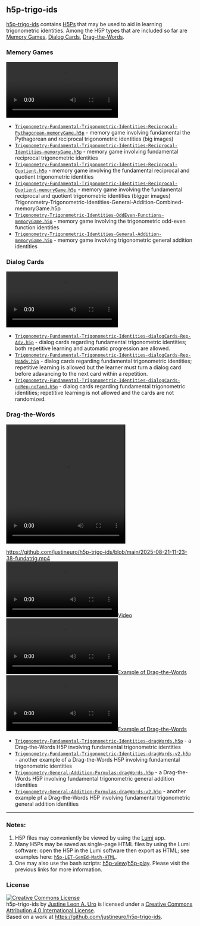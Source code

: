 ## h5p-trigo-ids
[h5p-trigo-ids](https://github.com/justineuro/h5p-trigo-ids) contains [H5Ps](https://h5p.org) that may be used to aid in learning trigonometric identities. Among the H5P types that are included so far are [Memory Games](), [Dialog Cards](), [Drag-the-Words]().


### Memory Games
![Example of Memory Game](./2025-08-21-11-38-22-recip-pyth.mkv)  

* [`Trigonometry-Fundamental-Trigonometric-Identities-Reciprocal-Pythagorean-memoryGame.h5p`](./Trigonometry-Fundamental-Trigonometric-Identities-Reciprocal-Pythagorean-memoryGame.h5p) - memory game involving fundamental the Pythagorean and reciprocal trigonometric identities (big images)
* [`Trigonometry-Fundamental-Trigonometric-Identities-Reciprocal-Identities-memoryGame.h5p`](./Trigonometry-Fundamental-Trigonometric-Identities-Reciprocal-Identities-memoryGame.h5p) - memory game involving fundamental reciprocal trigonometric identities
* [`Trigonometry-Fundamental-Trigonometric-Identities-Reciprocal-Quotient.h5p`](./Trigonometry-Fundamental-Trigonometric-Identities-Reciprocal-Quotient.h5p) - memory game involving the fundamental reciprocal and quotient trigonometric identities
* [`Trigonometry-Fundamental-Trigonometric-Identities-Reciprocal-Quotient-memoryGame.h5p`](./Trigonometry-Fundamental-Trigonometric-Identities-Reciprocal-Quotient-memoryGame.h5p) - memory game involving the fundamental reciprocal and quotient trigonometric identities (bigger images)
Trigonometry-Trigonometric-Identities-General-Addition-Combined-memoryGame.h5p
* [`Trigonometry-Trigonometric-Identities-OddEven-Functions-memoryGame.h5p`](./Trigonometry-Trigonometric-Identities-OddEven-Functions-memoryGame.h5p) - memory game involving the trigonometric odd-even function identities
* [`Trigonometry-Trigonometric-Identities-General-Addition-memoryGame.h5p`](./Trigonometry-Trigonometric-Identities-General-Addition-memoryGame.h5p) - memory game involving trigonometric general addition identities


### Dialog Cards
![Example of Dialog Cards](./2025-08-21-11-43-11-funda-dialog.mkv)  


* [`Trigonometry-Fundamental-Trigonometric-Identities-dialogCards-Rep-Adv.h5p`](./Trigonometry-Fundamental-Trigonometric-Identities-dialogCards-Rep-Adv.h5p) - dialog cards regarding fundamental trigonometric identities; both repetitive learning and automatic progression are allowed.
* [`Trigonometry-Fundamental-Trigonometric-Identities-dialogCards-Rep-NoAdv.h5p`](./Trigonometry-Fundamental-Trigonometric-Identities-dialogCards-Rep-Adv.h5p) - dialog cards regarding fundamental trigonometric identities; repetitive learning is allowed but the learner must turn a dialog card before adavancing to the next card within a repetition.
* [`Trigonometry-Fundamental-Trigonometric-Identities-dialogCards-noRep-noTand.h5p`](./Trigonometry-Fundamental-Trigonometric-Identities-dialogCards-Rep-Adv.h5p) - dialog cards regarding fundamental trigonometric identities; repetitive learning is not allowed and the cards are not randomized.


### Drag-the-Words
<video width="320" height="320" controls>
  <source src="https://justineuro.github.io/h5p-trigo-ids/2025-08-21-11-23-38-fundatrig.mp4" type="video/mp4">
</video>  


https://github.com/justineuro/h5p-trigo-ids/blob/main/2025-08-21-11-23-38-fundatrig.mp4  
[![](https://github.com/justineuro/h5p-trigo-ids/blob/main/2025-08-21-11-23-38-fundatrig.mp4)](https://github.com/justineuro/h5p-trigo-ids/blob/main/2025-08-21-11-23-38-fundatrig.mp4)  
[![Example of Drag-the-Words](https://github.com/justineuro/h5p-trigo-ids/blob/main/2025-08-21-11-23-38-fundatrig.ogv)](https://github.com/justineuro/h5p-trigo-ids/blob/main/2025-08-21-11-23-38-fundatrig.ogv)  
[![Example of Drag-the-Words](https://github.com/justineuro/h5p-trigo-ids/blob/main/2025-08-21-11-23-38-fundatrig.mkv)](https://github.com/justineuro/h5p-trigo-ids/blob/main/2025-08-21-11-23-38-fundatrig.mkv)  

* [`Trigonometry-Fundamental-Trigonometric-Identities-dragWords.h5p`](./Trigonometry-Fundamental-Trigonometric-Identities-dragWords.h5p) - a Drag-the-Words H5P involving fundamental trigonometric identities
* [`Trigonometry-Fundamental-Trigonometric-Identities-dragWords-v2.h5p`](./Trigonometry-Fundamental-Trigonometric-Identities-dragWords-v2.h5p) - another example of a Drag-the-Words H5P involving fundamental trigonometric identities
* [`Trigonometry-General-Addition-Formulas-dragWords.h5p`](./Trigonometry-General-Addition-Formulas-dragWords.h5p) - a Drag-the-Words H5P involving fundamental trigonometric general addition identities
* [`Trigonometry-General-Addition-Formulas-dragWords-v2.h5p`](./Trigonometry-General-Addition-Formulas-dragWords-v2.h5p) - another example pf a Drag-the-Words H5P involving fundamental trigonometric general addition identities

----
### Notes:  
1. H5P files may conveniently be viewed by using the [Lumi](https://lumi.education/en/) app.
2. Many H5Ps may be saved as single-page HTML files by using the Lumi software: open the H5P in the Lumi software then export as HTML; see examples here: [`h5p-LET-GenEd-Math-HTML`](https://github.com/justineuro/h5p-LET-GenEd-Math-HTML).
3. One may also use the bash scripts: [h5p-view]()/[h5p-play]().  Please visit the previous links for more information.


### License
<a rel="license" href="http://creativecommons.org/licenses/by/4.0/"><img alt="Creative Commons License" style="border-width:0" src="https://i.creativecommons.org/l/by/4.0/80x15.png" /></a><br /><span xmlns:dct="http://purl.org/dc/terms/" property="dct:title">h5p-trigo-ids</span> by <a xmlns:cc="http://creativecommons.org/ns#" href="https://github.com/justineuro/" property="cc:attributionName" rel="cc:attributionURL">Justine Leon A. Uro</a> is licensed under a <a rel="license" href="http://creativecommons.org/licenses/by/4.0/">Creative Commons Attribution 4.0 International License</a>.<br />Based on a work at <a xmlns:dct="http://purl.org/dc/terms/" href="https://github.com/justineuro/h5p-trigo-ids" rel="dct:source">https://github.com/justineuro/h5p-trigo-ids</a>.
